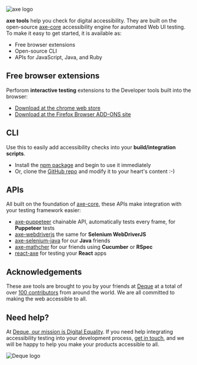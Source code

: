 ![axe logo](https://lh3.googleusercontent.com/CzEnlG42oD6E_kIGkLujYfQnz43jx8ml2ezY-rFloQgNDPiB0PRJsLWwn6N4LJZsdpEAHlebDQ=w128-h128-e365)

**axe tools** help you check for digital accessibility. They are built on the open-source [axe-core](https://github.com/dequelabs/axe-core) accessibility engine for automated Web UI testing.  To make it easy to get started, it is available as:
* Free browser extensions
* Open-source CLI
* APIs for JavaScript, Java, and Ruby


## Free browser extensions
Perforom **interactive testing** extensions to the Developer tools built into the browser:
* [Download at the chrome web store](https://chrome.google.com/webstore/detail/axe-web-accessibility-tes/lhdoppojpmngadmnindnejefpokejbdd?hl=en-US)
* [Download at the Firefox Browser ADD-ONS site](https://addons.mozilla.org/en-US/firefox/addon/axe-devtools/)


## CLI
Use this to easily add accessibility checks into your **build/integration scripts**. 
* Install the [npm package](https://www.npmjs.com/package/axe-cli) and begin to use it immediately
* Or, clone the [GitHub repo](https://github.com/dequelabs/axe-cli) and modify it to your heart's content :-)


## APIs
All built on the foundation of [axe-core](https://github.com/dequelabs/axe-core), these APIs make integration with your testing framework easier:
* [axe-puppeteer](https://github.com/dequelabs/axe-puppeteer) chainable API, automatically tests every frame, for **Puppeteer** tests
* [axe-webdriverjs](https://github.com/dequelabs/axe-webdriverjs) the same for **Selenium WebDriverJS**
* [axe-selenium-java](https://github.com/dequelabs/axe-selenium-java) for our **Java** friends
* [axe-mathcher](https://github.com/dequelabs/axe-matchers) for our friends using **Cucumber** or **RSpec**
* [react-axe](https://github.com/dequelabs/react-axe) for testing your **React** apps


## Acknowledgements
These axe tools are brought to you by your friends at [Deque](https://www.deque.com/axe/) at a total of over [100 contributors](https://github.com/dequelabs/axe-core/graphs/contributors) from around the world.  We are all committed to making the web accessible to all.


## Need help?
At [Deque, our mission is Digital Equality](https://www.deque.com/).  If you need help integrating accessibility testing into your development process, [get in touch](https://www.deque.com/get-accessibility-help/request-a-demo/), and we will be happy to help you make your products accessible to all.

![Deque logo](https://avatars3.githubusercontent.com/u/4094299?s=200&v=4)


